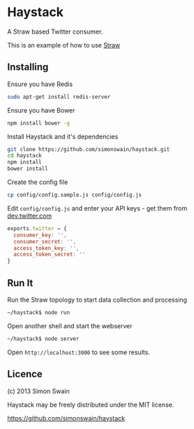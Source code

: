 Haystack
========

A Straw based Twitter consumer.

This is an example of how to use [Straw](https://strawjs.com)

## Installing

Ensure you have Redis

```bash
sudo apt-get install redis-server
```

Ensure you have Bower

```bash
npm install bower -g
```

Install Haystack and it's dependencies

```bash
git clone https://github.com/simonswain/haystack.git
cd haystack
npm install
bower install
```

Create the config file

```bash
cp config/config.sample.js config/config.js
```

Edit `config/config.js` and enter your API keys - get them from [dev.twitter.com](http://dev.twitter.com/) 

```javascript
exports.twitter = {
  consumer_key: '',
  consumer_secret: '',
  access_token_key: '',
  access_token_secret: ''
}
```

## Run It

Run the Straw topology to start data collection and processing

```bash 
~/haystack$ node run
```

Open another shell and start the webserver

```bash 
~/haystack$ node server
```

Open `http://localhost:3000` to see some results.

## Licence

(c) 2013 Simon Swain

Haystack may be freely distributed under the MIT license.

https://github.com/simonswain/haystack
